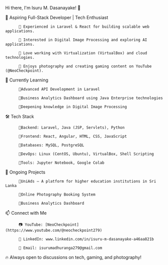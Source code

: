 Hi there, I'm Isuru M. Dasanayake! 👋

🚀 Aspiring Full-Stack Developer | Tech Enthusiast
  
          🔹 Experienced in Laravel & React for building scalable web applications.
          
          🔹 Interested in Digital Image Processing and exploring AI applications.
  
          🔹 Love working with Virtualization (VirtualBox) and cloud technologies.
  
          🔹 Enjoys photography and creating gaming content on YouTube (@NeoCheckpoint).

🌱 Currently Learning
 
          🔹Advanced API Development in Laravel
  
          🔹Business Analytics Dashboard using Java Enterprise technologies
 
          🔹Deepening knowledge in Digital Image Processing

🛠️ Tech Stack
  
          🔹Backend: Laravel, Java (JSP, Servlets), Python
 
          🔹Frontend: React, Angular, HTML, CSS, JavaScript
  
          🔹Databases: MySQL, PostgreSQL
  
          🔹DevOps: Linux (CentOS, Ubuntu), VirtualBox, Shell Scripting
  
          🔹Tools: Jupyter Notebook, Google Colab

🎯 Ongoing Projects
  
          🔹UniAds – A platform for higher education institutions in Sri Lanka
  
          🔹Online Photography Booking System
  
          🔹Business Analytics Dashboard

📫 Connect with Me
  
          📷 YouTube: [NeoCheckpoint](https://www.youtube.com/@neocheckpoint279)
  
          💼 LinkedIn: www.linkedin.com/in/isuru-m-dasanayake-a46aa821b
  
          📧 Email: isurumadhuranga279@gmail.com

🔥 Always open to discussions on tech, gaming, and photography!

<!---
IsuruMDasanayake/IsuruMDasanayake is a ✨ special ✨ repository because its `README.md` (this file) appears on your GitHub profile.
You can click the Preview link to take a look at your changes.
--->
